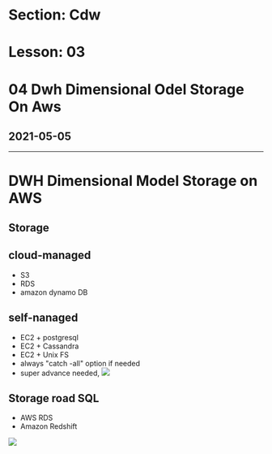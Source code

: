 # Section: Cdw
# Lesson: 03
# 04 Dwh Dimensional Odel Storage On Aws
## 2021-05-05
---

# DWH Dimensional Model Storage on AWS

## Storage
## cloud-managed
- S3
- RDS
- amazon dynamo DB
## self-nanaged
- EC2 + postgresql
- EC2 + Cassandra
- EC2 + Unix FS
- always "catch -all" option if needed
- super advance needed,
![](https://i.imgur.com/MPIJ5fC.png)

## Storage road SQL
- AWS RDS
- Amazon Redshift 

![](https://i.imgur.com/tyFecrT.png)
